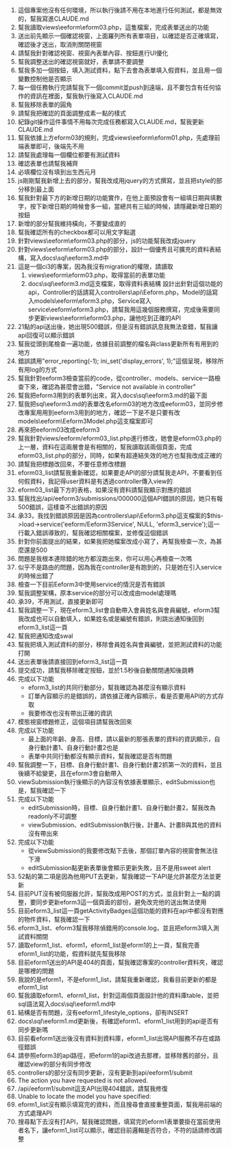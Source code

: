 1. 這個專案他沒有任何環境，所以執行後請不用在本地進行任何測試，都是無效的，幫我寫進CLAUDE.md
2. 幫我讀取views\eeform\eform03.php，這隻檔案，完成表單送出的功能
3. 送出前先顯示一個確認視窗，上面羅列所有表單項目，以確認是否正確填寫，確認後才送出，取消則關閉視窗
4. 請幫我針對確認視窗、視窗內表單內容、按鈕進行UI優化
5. 幫我調整送出的確認視窗就好，表單請不要調整
6. 幫我多加一個按鈕，填入測試資料，點下去會為表單填入假資料，並且用一個變數控制他是否顯示
7. 每一個任務執行完請幫我下一個commit並push到遠端，且不要包含有任何協作的資訊在裡面，幫我執行後寫入CLAUDE.md
8. 幫我移除表單的圓角
9. 請幫我把確認的頁面調整成素一點的樣式
10. 紀錄git操作這件事情不用每次完成任務都寫入CLAUDE.md，幫我更新CLAUDE.md
11. 幫我依據上方eform03的規則，完成views\eeform\eform01.php，先處理前端表單即可，後端先不用
12. 請幫我處理每一個欄位都要有測試資料
13. 確認表單也請幫我補齊
14. 必填欄位沒有填到出生西元月
15. js剛剛幫我新增上去的部分，幫我改成用jquery的方式撰寫，並且把style的部分移到最上面
16. 幫我針對最下方的新增日期的功能實作，在他上面預設會有一組填日期與填數字，按下新增日期的時候會多一組，當總共有三組的時候，請隱藏新增日期的按鈕
17. 新增的部分幫我維持橫向，不要變成直的
18. 幫我確認所有的checkbox都可以用文字點選
19. 針對views\eeform\eform03.php的部分，js的功能幫我改成jquery
20. 針對views\eeform\eform03.php的部分，設計一個優秀且可擴充的資料表結構，寫入docs\sql\eeform3.md中
21. 這是一個ci3的專案，因為我沒有migration的權限，請讀取
    1. views\eeform\eform03.php，取得當前的表單功能
    2. docs\sql\eeform3.md這支檔案，取得資料表結構
設計出針對這個功能的api，Controller的話請寫入controllers\api\Eeform.php，Model的話寫入models\eeform\eform3.php，Service寫入service\eeform\eform3.php，請幫我用這幾個服務撰寫，完成後需要同步更新views\eeform\eform03.php，讓他吃到正確的API
22. 21點的api送出後，她出現500錯誤，但是沒有錯誤訊息我無法查錯，幫我讓api回復可以顯示錯誤
23. 幫我從頭到尾檢查一遍功能，依據目前調整的檔名與class更新所有有用到的地方
24. 錯誤請用"error_reporting(-1); ini_set('display_errors', 1);"這個呈現，移除所有用log的方式
25. 幫我針對eeform3檢查當前的code，從controller、models、service一路檢查下來，確認為甚麼會出錯，"Service not available in controller"
26. 幫我把eform3用到的表單列出來，寫入docs\sql\eeform3.md的最下面
27. 幫我把sql\eeform3.md的表單改名eform03的地方改成eeform03，並同步修改專案用用到eeform3用到的地方，確認一下是不是只要有改models\eeform\Eeform3Model.php這支檔案即可
28. 再來把eeform03改成eeform3
29. 幫我針對views/eeform/eform03_list.php進行修改，她會是eform03.php的上一層，資料在這兩層會是有相關的，幫我讀取該兩個頁面，完成eform03_list.php的部分，同時，如果有超連結失效的地方也幫我改成正確的
30. 請幫我把標題改回來，不要任意修改標題
31. eform03_list請幫我重新確認，如果要走API的部分請幫我走API，不要看到任何假資料，我記得user資料是有透過controller傳入view的
32. eform03_list最下方的表格，如果沒有資料請幫我顯示對應的錯誤
33. 幫我找出/api/eeform3/submissions/000000這個API錯誤的原因，她只有報500錯誤，這樣查不出錯誤的原因
34. 承33，我找到錯誤原因是因為controllers\api\Eeform3.php這支檔案的$this->load->service('eeform/Eeform3Service', NULL, 'eform3_service');這一行載入錯誤導致的，幫我確認相關檔案，並修復這個錯誤
35. 針對你前面提出的結果，如果我把她檔案改成小寫了，再幫我檢查一次，為甚麼還是500
36. 問題是我根本連除錯的地方都沒跑出來，你可以用心再檢查一次嗎
37. 似乎不是路由的問題，因為我在controller是有跑到的，只是她在引入service的時候出錯了
38. 檢查一下目前Eeform3中使用service的情況是否有錯誤
39. 幫我調整架構，原本service的部分可以改成由model處理嗎
40. 承39，不用測試，直接更新即可
41. 幫我調整一下，現在eform3_list會自動帶入會員姓名與會員編號，eform3幫我改成也可以自動填入，如果姓名或是編號有錯誤，則跳出通知後回到eform3_list這一頁
42. 幫我把通知改成swal
43. 幫我把填入測試資料的部分，移除會員姓名與會員編號，並把測試資料的功能打開
44. 送出表單後請直接回到eform3_list這一頁
45. 提交成功，請幫我移除確定按鈕，並於1.5秒後自動關閉通知後跳轉
46. 完成以下功能
    - eform3_list的共同行動部分，幫我確認為甚麼沒有顯示資料
    - 訂單內容顯示的是錯誤的，請依據正確內容顯示，看是否要用API的方式存取
    - 我要修改也沒有帶出正確的資訊
47. 模態視窗標題修正，這個項目請幫我改回來
48. 完成以下功能
    - 最上面的年齡、身高、目標，請以最新的那張表單的資料的資訊顯示，自身行動計畫1、自身行動計畫2也是
    - 表單中共同行動都沒有顯示資料，幫我確認是否有問題
49. 幫我調整一下，目標、自身行動計畫1、自身行動計畫2抓第一次的資料，並且後續不給變更，且在eform3會自動帶入
50. viewSubmission執行後顯示的內容沒有依據表單顯示，editSubmission也是，幫我確認一下
51. 完成以下功能
    - editSubmission時，目標、自身行動計畫1、自身行動計畫2，幫我改為readonly不可調整
    - viewSubmission、editSubmission執行後，計畫A、計畫B與其他的資料沒有帶出來
52. 完成以下功能
    - 從viewSubmission的我要修改點下去後，那個訂單內容的視窗會無法往下滑
    - editSubmission點更新表單後會顯示更新失敗，且不是用sweet alert
53. 52點的第二項是因為他用PUT去更新，幫我確認一下API是允許甚麼方法並更新
54. 目前PUT沒有被伺服器允許，幫我改成用POST的方式，並且針對上一點的調整，要同步更新eform3這一個頁面的部份，避免改完他的送出無法使用
55. 目前eform3_list這一頁getActivityBadges這個功能的資料在api中都沒有對應的物件資料，幫我確認一下
56. eform3_list、eform3幫我移除偵錯用的console.log，並且把eform3填入測試資料關閉
57. 讀取eform1_list、eform1，eform1_list是eform1的上一頁，幫我完善eform1_list的功能，假資料就先幫我移除
58. 目前eform1送出的API是404的頁面，幫我確認專案的controller資料夾，確認是哪裡的問題
59. 我說的是eform1，不是eform1_list，請幫我重新確認，我看目前更新的都是eform1_list
60. 幫我讀取eform1、eform1_list，針對這兩個頁面設計他的資料庫table，並把sql語法寫入docs\sql\eeform1.md中
61. 結構是否有問題，沒有eeform1_lifestyle_options，卻有INSERT
62. docs\sql\eeform1.md更新後，有確認eform1、eform1_list用到的api是否有同步更新嗎
63. 目前看eform1送出後沒有資料到資料庫，eform1_list出現API服務不存在或路徑錯誤
64. 請參照eform3的api路徑，把eform1的api改過去那裡，並移除舊的部分，且確認view的部分有同步修改
65. controllers的部分沒有同步更新，沒有更新到api/eeform1/submit
66. The action you have requested is not allowed.
67. /api/eeform1/submit這支API出現404錯誤，請幫我修復
68. Unable to locate the model you have specified: 
69. eform1_list沒有顯示填寫完的資料，而且搜尋會直接重整頁面，幫我用前端的方式處理API
70. 搜尋點下去沒有打API，幫我確認問題，填寫完的eform1表單要掛在當前使用者名下，讓eform1_list可以顯示，確認目前邏輯是否符合，不符的話請修改調整